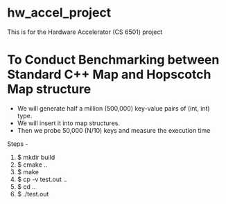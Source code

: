 # hw_accel_project
This is for the Hardware Accelerator (CS 6501) project

# To Conduct Benchmarking between Standard C++ Map and Hopscotch Map structure
- We will generate half a million (500,000) key-value pairs of (int, int) type. 
- We will insert it into map structures.
- Then we probe 50,000 (N/10) keys and measure the execution time

Steps - 
1. $ mkdir build
2. $ cmake .. 
3. $ make
4. $ cp -v test.out .. 
5. $ cd .. 
6. $ ./test.out 